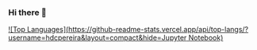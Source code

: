 ### Hi there 👋

[![Top Languages](https://github-readme-stats.vercel.app/api/top-langs/?username=hdcpereira&layout=compact&hide=Jupyter Notebook)](https://github.com/anuraghazra/github-readme-stats)
<!--
**hdcpereira/hdcpereira** is a ✨ _special_ ✨ repository because its `README.md` (this file) appears on your GitHub profile.

Here are some ideas to get you started:

- 🔭 I’m currently working on ...
- 🌱 I’m currently learning ...
- 👯 I’m looking to collaborate on ...
- 🤔 I’m looking for help with ...
- 💬 Ask me about ...
- 📫 How to reach me: ...
- 😄 Pronouns: ...
- ⚡ Fun fact: ...
-->
